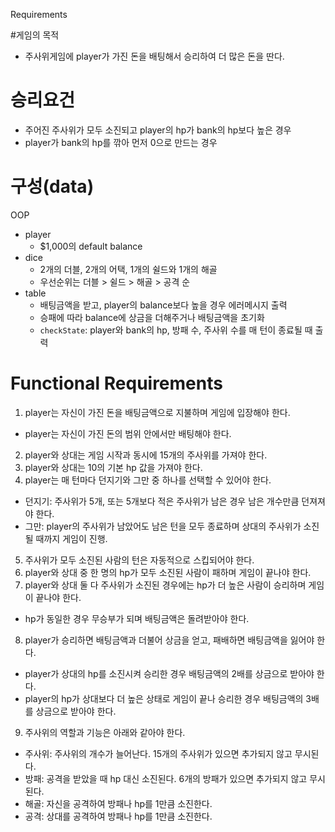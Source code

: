 Requirements

#게임의 목적
- 주사위게임에 player가 가진 돈을 배팅해서 승리하여 더 많은 돈을 딴다.

# 승리요건
- 주어진 주사위가 모두 소진되고 player의 hp가 bank의 hp보다 높은 경우
- player가 bank의 hp를 깎아 먼저 0으로 만드는 경우

# 구성(data)
OOP
- player 
  - $1,000의 default balance
- dice 
  - 2개의 더블, 2개의 어택, 1개의 쉴드와 1개의 해골
  - 우선순위는 더블 > 쉴드 > 해골 > 공격 순
- table
  - 배팅금액을 받고, player의 balance보다 높을 경우 에러메시지 출력
  - 승패에 따라 balance에 상금을 더해주거나 배팅금액을 초기화
  - `checkState`: player와 bank의 hp, 방패 수, 주사위 수를 매 턴이 종료될 때 출력

# Functional Requirements
1. player는 자신이 가진 돈을 배팅금액으로 지불하며 게임에 입장해야 한다.
  - player는 자신이 가진 돈의 범위 안에서만 배팅해야 한다.
2. player와 상대는 게임 시작과 동시에 15개의 주사위를 가져야 한다.
3. player와 상대는 10의 기본 hp 값을 가져야 한다.
4. player는 매 턴마다 던지기와 그만 중 하나를 선택할 수 있어야 한다.
  - 던지기: 주사위가 5개, 또는 5개보다 적은 주사위가 남은 경우 남은 개수만큼 던져져야 한다.
  - 그만: player의 주사위가 남았어도 남은 턴을 모두 종료하며 상대의 주사위가 소진될 때까지 게임이 진행. 
5. 주사위가 모두 소진된 사람의 턴은 자동적으로 스킵되어야 한다.
6. player와 상대 중 한 명의 hp가 모두 소진된 사람이 패하며 게임이 끝나야 한다.
7. player와 상대 둘 다 주사위가 소진된 경우에는 hp가 더 높은 사람이 승리하며 게임이 끝나야 한다.
  - hp가 동일한 경우 무승부가 되며 배팅금액은 돌려받아야 한다.
8. player가 승리하면 배팅금액과 더불어 상금을 얻고, 패배하면 배팅금액을 잃어야 한다.
  - player가 상대의 hp를 소진시켜 승리한 경우 배팅금액의 2배를 상금으로 받아야 한다.
  - player의 hp가 상대보다 더 높은 상태로 게임이 끝나 승리한 경우 배팅금액의 3배를 상금으로 받아야 한다.
9. 주사위의 역할과 기능은 아래와 같아야 한다.
  - 주사위: 주사위의 개수가 늘어난다. 15개의 주사위가 있으면 추가되지 않고 무시된다.
  - 방패: 공격을 받았을 때 hp 대신 소진된다. 6개의 방패가 있으면 추가되지 않고 무시된다.
  - 해골: 자신을 공격하여 방패나 hp를 1만큼 소진한다.
  - 공격: 상대를 공격하여 방패나 hp를 1만큼 소진한다.

